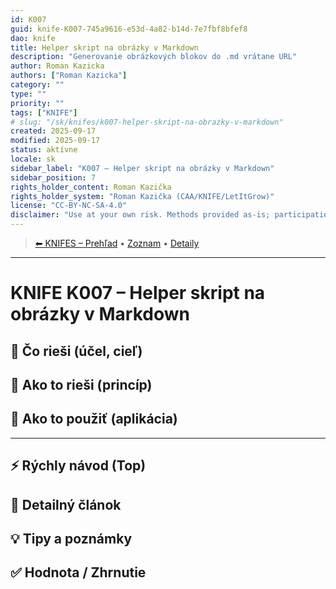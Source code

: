 ```yaml
---
id: K007
guid: knife-K007-745a9616-e53d-4a82-b14d-7e7fbf8bfef8
dao: knife
title: Helper skript na obrázky v Markdown
description: "Generovanie obrázkových blokov do .md vrátane URL"
author: Roman Kazicka
authors: ["Roman Kazicka"]
category: ""
type: ""
priority: ""
tags: ["KNIFE"]
# slug: "/sk/knifes/k007-helper-skript-na-obrazky-v-markdown"
created: 2025-09-17
modified: 2025-09-17
status: aktívne
locale: sk
sidebar_label: "K007 – Helper skript na obrázky v Markdown"
sidebar_position: 7
rights_holder_content: Roman Kazička
rights_holder_system: "Roman Kazička (CAA/KNIFE/LetItGrow)"
license: "CC-BY-NC-SA-4.0"
disclaimer: "Use at your own risk. Methods provided as-is; participation is voluntary and context-aware."
---
```

<!-- body:start -->

<!-- nav:knifes -->
> [⬅ KNIFES – Prehľad](../overview.md) • [Zoznam](../KNIFE_Overview_List.md) • [Detaily](../KNIFE_Overview_Details.md)
---
# KNIFE K007 – Helper skript na obrázky v Markdown

## 🎯 Čo rieši (účel, cieľ)

## 🧩 Ako to rieši (princíp)

## 🧪 Ako to použiť (aplikácia)

---

## ⚡ Rýchly návod (Top)

## 📜 Detailný článok

## 💡 Tipy a poznámky

## ✅ Hodnota / Zhrnutie
